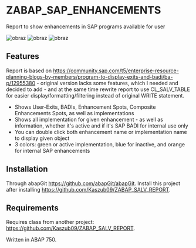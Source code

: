 # ZABAP_SAP_ENHANCEMENTS
Report to show enhancements in SAP programs available for user

![obraz](https://github.com/Kaszub09/ZABAP_SAP_ENHANCEMENTS/assets/34368953/fd3ca469-4272-4547-8520-4b26c5aac87d)
![obraz](https://github.com/Kaszub09/ZABAP_SAP_ENHANCEMENTS/assets/34368953/7ffd6504-3630-4262-aeed-94818412b071)
![obraz](https://github.com/Kaszub09/ZABAP_SAP_ENHANCEMENTS/assets/34368953/9dd9987a-1910-46c7-bb97-294c96770395)

## Features
Report is based on https://community.sap.com/t5/enterprise-resource-planning-blogs-by-members/program-to-display-exits-and-badi/ba-p/12955380 - original version lacks some features, which I needed and decided to add - and at the same time rewrite report to use CL_SALV_TABLE for easier display/formatting/filtering instead of original WRITE statement.

- Shows User-Exits, BADIs, Enhancement Spots, Composite Enhancements Spots, as well as implementations
- Shows all implementation for given enhancement - as well as information, whether it's active and if it's SAP BADI for internal use only
- You can double click both enhancement name or implementation name to display given object
- 3 colors: green or active implementation, blue for inactive, and orange for internal SAP enhancements

## Installation
Through abapGit https://github.com/abapGit/abapGit. Install this project after installing https://github.com/Kaszub09/ZABAP_SALV_REPORT.

## Requirements
Requires class from another project: https://github.com/Kaszub09/ZABAP_SALV_REPORT.

Written in ABAP 750.
